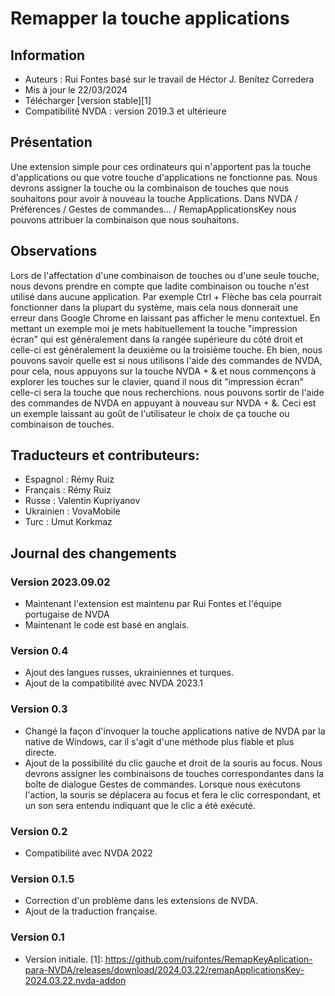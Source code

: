 # Remapper la touche applications


## Information
* Auteurs : Rui Fontes basé sur le travail de Héctor J. Benítez Corredera
* Mis à jour le 22/03/2024
* Télécharger [version stable][1]
* Compatibilité NVDA : version 2019.3 et ultérieure


## Présentation
Une extension simple pour ces ordinateurs qui n'apportent pas la touche d'applications ou que votre touche d'applications ne fonctionne pas.
Nous devrons assigner la touche ou la combinaison de touches que nous souhaitons pour avoir à nouveau la touche Applications.
Dans NVDA / Préférences / Gestes de commandes... / RemapApplicationsKey nous pouvons attribuer la combinaison que nous souhaitons.


## Observations
Lors de l'affectation d'une combinaison de touches ou d'une seule touche, nous devons prendre en compte que ladite  combinaison ou touche n'est utilisé dans aucune application.
Par exemple Ctrl + Flèche bas cela pourrait fonctionner dans la plupart du système, mais cela nous donnerait une erreur dans Google Chrome en laissant pas afficher le menu contextuel.
En mettant un exemple moi je mets habituellement la touche "impression écran" qui est généralement dans la rangée supérieure du côté droit et celle-ci est généralement la deuxième ou la troisième touche.
Eh bien, nous pouvons savoir quelle est si nous utilisons l'aide des commandes de NVDA, pour cela, nous appuyons sur la touche NVDA + & et nous commençons à explorer les touches sur le clavier, quand  il nous dit "impression écran" celle-ci sera la touche que nous recherchions. nous pouvons sortir de l'aide des commandes  de NVDA en appuyant à nouveau sur NVDA + &.
Ceci est un exemple laissant au goût de l'utilisateur le choix de ça touche ou combinaison de touches.


## Traducteurs et contributeurs:
* Espagnol : Rémy Ruiz
* Français : Rémy Ruiz
* Russe : Valentin Kupriyanov
* Ukrainien : VovaMobile
* Turc : Umut Korkmaz


## Journal des changements


### Version 2023.09.02
* Maintenant l'extension est maintenu par Rui Fontes et l'équipe portugaise de NVDA
* Maintenant le code est basé en anglais.


### Version 0.4
* Ajout des langues russes, ukrainiennes et turques.
* Ajout de la compatibilité avec NVDA 2023.1


### Version 0.3
* Changé la façon d'invoquer la touche applications native de NVDA par la native de Windows, car il s'agit d'une méthode plus fiable et plus directe.
* Ajout de la possibilité du clic gauche et droit de la souris au focus.
Nous devrons assigner les combinaisons de touches correspondantes dans la boîte de dialogue Gestes de commandes.
Lorsque nous exécutons l'action, la souris se déplacera au focus et fera le clic correspondant, et un son sera entendu indiquant que le clic a été exécuté.


### Version 0.2
* Compatibilité avec NVDA 2022


### Version 0.1.5
* Correction d'un problème dans les extensions de NVDA.
* Ajout de la traduction française.


### Version 0.1
* Version initiale.
[1]: https://github.com/ruifontes/RemapKeyAplication-para-NVDA/releases/download/2024.03.22/remapApplicationsKey-2024.03.22.nvda-addon

